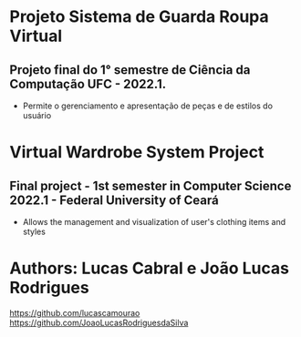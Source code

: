 # Projeto Sistema de Guarda Roupa Virtual
## Projeto final do 1° semestre de Ciência da Computação UFC - 2022.1.
- Permite o gerenciamento e apresentação de peças e de estilos do usuário

# Virtual Wardrobe System Project
## Final project - 1st semester in Computer Science 2022.1 - Federal University of Ceará
- Allows the management and visualization of user's clothing items and styles

# Authors: Lucas Cabral e João Lucas Rodrigues
https://github.com/lucascamourao
https://github.com/JoaoLucasRodriguesdaSilva
